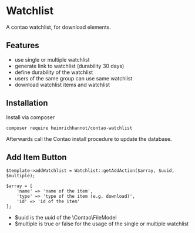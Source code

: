 # Watchlist

A contao watchlist, for download elements.

## Features

* use single or multiple watchlist
* generate link to watchlist (durability 30 days)
* define durability of the watchlist
* users of the same group can use same watchlist
* download watchlist items and watchlist

## Installation
Install via composer

```
composer require heimrichhannot/contao-watchlist
```
Afterwards call the Contao install procedure to update the database.

## Add Item Button

```
$template->addWatchlist = Watchlist::getAddAction($array, $uuid, $multiple);
```

```
$array = [
	'name' => 'name of the item',
	'type' => 'type of the item (e.g. download)',
	'id' => 'id of the item'
];
```

* $uuid is the uuid of the \Contao\FileModel
* $multiple is true or false for the usage of the single or multiple watchlist

